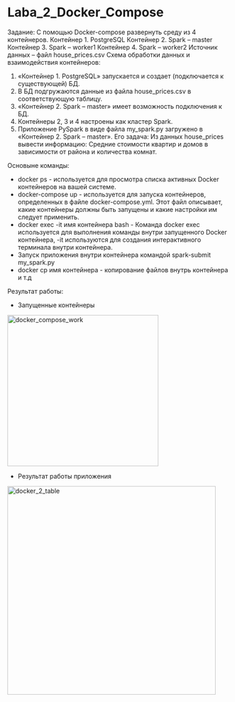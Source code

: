 # Laba_2_Docker_Compose
Задание:
С помощью Docker-compose развернуть среду из 4 контейнеров.
Контейнер 1. PostgreSQL
Контейнер 2. Spark – master
Контейнер 3. Spark – worker1
Контейнер 4. Spark – worker2
Источник данных – файл house_prices.csv
Схема обработки данных и взаимодействия контейнеров:
1) «Контейнер 1. PostgreSQL» запускается и создает (подключается к существующей) БД.
2) В БД подгружаются данные из файла house_prices.csv в соответствующую таблицу.
3) «Контейнер 2. Spark – master» имеет возможность подключения к БД.
4) Контейнеры 2, 3 и 4 настроены как кластер Spark.
5) Приложение PySpark в виде файла my_spark.py загружено в «Контейнер 2. Spark – master». Его
задача:
Из данных house_prices вывести информацию: Средние стоимости квартир и домов в
зависимости от района и количества комнат.

Основыне команды:
* docker ps - используется для просмотра списка активных Docker контейнеров на вашей системе.
* docker-compose up -  используется для запуска контейнеров, определенных в файле docker-compose.yml. Этот файл описывает, какие контейнеры должны быть запущены и какие настройки им следует применить.
* docker exec -it имя контейнера bash - Команда docker exec используется для выполнения команды внутри запущенного Docker контейнера, -it используются для создания интерактивного терминала внутри контейнера.
* Запуск приложения внутри контейнера командой spark-submit my_spark.py
* docker cp имя контейнера - копирование файлов внутрь контейнера и т.д


Результат работы:

* Запущенные контейнеры
  
<img width="340" alt="docker_compose_work" src="https://github.com/Daria-Krylova/Laba_2_Docker_Compose/assets/55152528/3277463f-5459-49a2-98f2-69d43bc09933">

* Результат работы приложения
  
<img width="469" alt="docker_2_table" src="https://github.com/Daria-Krylova/Laba_2_Docker_Compose/assets/55152528/09f189a8-7828-4118-9e75-62cd0cbee19e">
